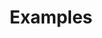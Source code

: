 ---
layout: page
title: Examples
permalink: /guides/accessibility-guide/examples
parent: accessibility-guide
description: See examples of CDS Accessibility Standards.
---